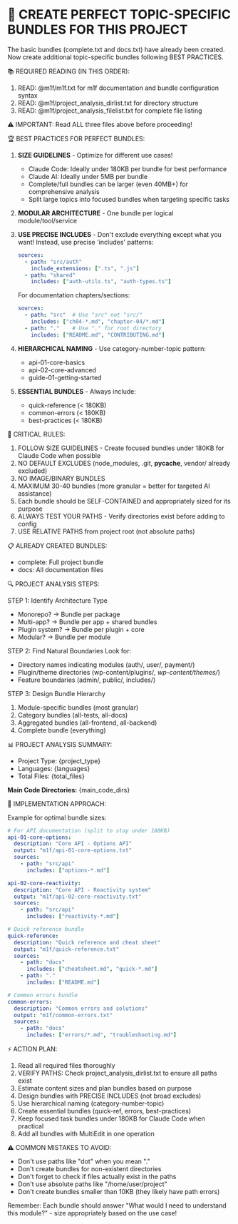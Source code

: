 🎯 CREATE PERFECT TOPIC-SPECIFIC BUNDLES FOR THIS PROJECT
============================================================

The basic bundles (complete.txt and docs.txt) have already been created.
Now create additional topic-specific bundles following BEST PRACTICES.

📚 REQUIRED READING (IN THIS ORDER):
1. READ: @m1f/m1f.txt for m1f documentation and bundle configuration syntax
2. READ: @m1f/project_analysis_dirlist.txt for directory structure
3. READ: @m1f/project_analysis_filelist.txt for complete file listing

⚠️ IMPORTANT: Read ALL three files above before proceeding!

🏆 BEST PRACTICES FOR PERFECT BUNDLES:

1. **SIZE GUIDELINES** - Optimize for different use cases!
   - Claude Code: Ideally under 180KB per bundle for best performance
   - Claude AI: Ideally under 5MB per bundle
   - Complete/full bundles can be larger (even 40MB+) for comprehensive analysis
   - Split large topics into focused bundles when targeting specific tasks

2. **MODULAR ARCHITECTURE** - One bundle per logical module/tool/service

3. **USE PRECISE INCLUDES** - Don't exclude everything except what you want!
   Instead, use precise 'includes' patterns:
   ```yaml
   sources:
     - path: "src/auth"
       include_extensions: [".ts", ".js"]
     - path: "shared"
       includes: ["auth-utils.ts", "auth-types.ts"]
   ```
   
   For documentation chapters/sections:
   ```yaml
   sources:
     - path: "src"  # Use "src" not "src/" 
       includes: ["ch04-*.md", "chapter-04/*.md"]
     - path: "."    # Use "." for root directory
       includes: ["README.md", "CONTRIBUTING.md"]
   ```

4. **HIERARCHICAL NAMING** - Use category-number-topic pattern:
   - api-01-core-basics
   - api-02-core-advanced
   - guide-01-getting-started

5. **ESSENTIAL BUNDLES** - Always include:
   - quick-reference (< 180KB)
   - common-errors (< 180KB)
   - best-practices (< 180KB)

🚨 CRITICAL RULES:
1. FOLLOW SIZE GUIDELINES - Create focused bundles under 180KB for Claude Code when possible
2. NO DEFAULT EXCLUDES (node_modules, .git, __pycache__, vendor/ already excluded)
3. NO IMAGE/BINARY BUNDLES
4. MAXIMUM 30-40 bundles (more granular = better for targeted AI assistance)
5. Each bundle should be SELF-CONTAINED and appropriately sized for its purpose
6. ALWAYS TEST YOUR PATHS - Verify directories exist before adding to config
7. USE RELATIVE PATHS from project root (not absolute paths)

📋 ALREADY CREATED BUNDLES:
- complete: Full project bundle
- docs: All documentation files

🔍 PROJECT ANALYSIS STEPS:

STEP 1: Identify Architecture Type
- Monorepo? → Bundle per package
- Multi-app? → Bundle per app + shared bundles
- Plugin system? → Bundle per plugin + core
- Modular? → Bundle per module

STEP 2: Find Natural Boundaries
Look for:
- Directory names indicating modules (auth/, user/, payment/)
- Plugin/theme directories (wp-content/plugins/*, wp-content/themes/*)
- Feature boundaries (admin/, public/, includes/)

STEP 3: Design Bundle Hierarchy
1. Module-specific bundles (most granular)
2. Category bundles (all-tests, all-docs)
3. Aggregated bundles (all-frontend, all-backend)
4. Complete bundle (everything)

📊 PROJECT ANALYSIS SUMMARY:
- Project Type: {project_type}
- Languages: {languages}
- Total Files: {total_files}

**Main Code Directories:**
{main_code_dirs}

📝 IMPLEMENTATION APPROACH:

Example for optimal bundle sizes:
```yaml
# For API documentation (split to stay under 180KB)
api-01-core-options:
  description: "Core API - Options API"
  output: "m1f/api-01-core-options.txt"
  sources:
    - path: "src/api"
      includes: ["options-*.md"]

api-02-core-reactivity:
  description: "Core API - Reactivity system"
  output: "m1f/api-02-core-reactivity.txt"
  sources:
    - path: "src/api"
      includes: ["reactivity-*.md"]

# Quick reference bundle
quick-reference:
  description: "Quick reference and cheat sheet"
  output: "m1f/quick-reference.txt"
  sources:
    - path: "docs"
      includes: ["cheatsheet.md", "quick-*.md"]
    - path: "."
      includes: ["README.md"]

# Common errors bundle
common-errors:
  description: "Common errors and solutions"
  output: "m1f/common-errors.txt"
  sources:
    - path: "docs"
      includes: ["errors/*.md", "troubleshooting.md"]
```

⚡ ACTION PLAN:
1. Read all required files thoroughly
2. VERIFY PATHS: Check project_analysis_dirlist.txt to ensure all paths exist
3. Estimate content sizes and plan bundles based on purpose
4. Design bundles with PRECISE INCLUDES (not broad excludes)
5. Use hierarchical naming (category-number-topic)
6. Create essential bundles (quick-ref, errors, best-practices)
7. Keep focused task bundles under 180KB for Claude Code when practical
8. Add all bundles with MultiEdit in one operation

⚠️ COMMON MISTAKES TO AVOID:
- Don't use paths like "dot" when you mean "." 
- Don't create bundles for non-existent directories
- Don't forget to check if files actually exist in the paths
- Don't use absolute paths like "/home/user/project"
- Don't create bundles smaller than 10KB (they likely have path errors)

Remember: Each bundle should answer "What would I need to understand this module?" - size appropriately based on the use case!